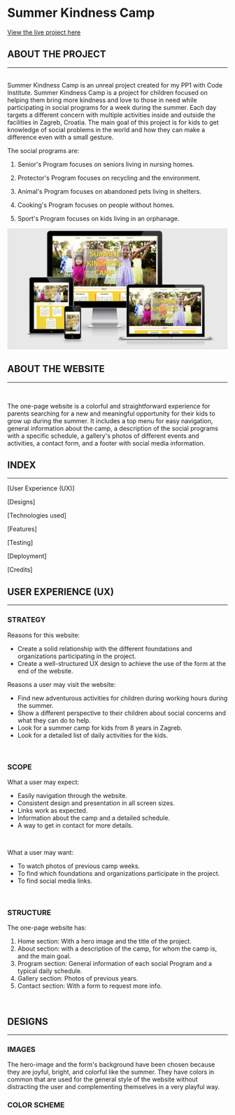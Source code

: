 # Summer Kindness Camp

[View the live project here](https://iama3191.github.io/Summer-kindness-camp/)

## ABOUT THE PROJECT 
<hr>
<br>
Summer Kindness Camp is an unreal project created for my PP1 with Code Institute.
Summer Kindness Camp is a project for children focused on helping them bring more kindness and love to those in need while participating in social programs for a week during the summer. Each day targets a different concern with multiple activities inside and outside the facilities in Zagreb, Croatia. 
The main goal of this project is for kids to get knowledge of social problems in the world and how they can make a difference even with a small gesture.

The social programs are: 

1. Senior's Program focuses on seniors living in nursing homes.

2. Protector's Program focuses on recycling and the environment.

3. Animal's Program focuses on abandoned pets living in shelters.

4. Cooking's Program focuses on people without homes.

5. Sport's Program focuses on kids living in an orphanage.

<img src=assets/images/images-documentation/responsive-design.png> <br>

## ABOUT THE WEBSITE
<hr><br>

The one-page website is a colorful and straightforward experience for parents searching for a new and meaningful opportunity for their kids to grow up during the summer. It includes a top menu for easy navigation, general information about the camp, a description of the social programs with a specific schedule, a gallery's photos of different events and activities, a contact form, and a footer with social media information. 

## INDEX
<hr>

[User Experience (UX)]

[Designs]

[Technologies used]

[Features]

[Testing]

[Deployment]

[Credits]

## USER EXPERIENCE (UX)
<hr>

### STRATEGY

Reasons for this website:

<ul><li> Create a solid relationship with the different foundations and organizations participating in the project.</li>
<li> Create a well-structured UX design to achieve the use of the form at the end of the website.</li>
</ul>

Reasons a user may visit the website:

<ul><li>Find new adventurous activities for children during working hours during the summer.</li>
<li>Show a different perspective to their children about social concerns and what they can do to help.</li>
<li>Look for a summer camp for kids from 8 years in Zagreb.</li>
<li>Look for a detailed list of daily activities for the kids.</li> </ul><br>

### SCOPE

What a user may expect:

<ul><li>Easily navigation through the website.</li>
<li>Consistent design and presentation in all screen sizes. </li>
<li>Links work as expected.</li>
<li>Information about the camp and a detailed schedule. </li>
<li>A way to get in contact for more details. </li>
</ul>
<br>

What a user may want:

<ul><li> To watch photos of previous camp weeks.</li>
<li> To find which foundations and organizations participate in the project.</li>
<li> To find social media links.</li>
</ul>
<br>

### STRUCTURE

The one-page website has:

<ol><li> Home section:  With a hero image and the title of the project.</li>
<li> About section: with a description of the camp, for whom the camp is, and the main goal. </li>
<li> Program section: General information of each social Program and a typical daily schedule.</li>
<li> Gallery section: Photos of previous years.</li>
<li> Contact section: With a form to request more info.</li></ol>
<br>

## DESIGNS
<hr>

### IMAGES

The hero-image and the form's background have been chosen because they are joyful, bright, and colorful like the summer. They have colors in common that are used for the general style of the website without distracting the user and complementing themselves in a very playful way. 
<br>

### COLOR SCHEME























 




